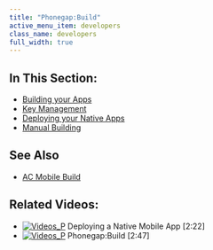 ```yaml
---
title: "Phonegap:Build"
active_menu_item: developers
class_name: developers
full_width: true
---
```



## In This Section:

 - [Building your Apps](/developers/user-guide/ac-mobile-build-phonegap/cordova/phonegapbuild/building-the-native-apps)
 - [Key Management](/developers/user-guide/ac-mobile-build-phonegap/cordova/phonegapbuild/key-management)
 - [Deploying your Native Apps](/developers/user-guide/ac-mobile-build-phonegap/cordova/phonegapbuild/deploying-your-native-apps)
 - [Manual Building](/developers/user-guide/ac-mobile-build-phonegap/cordova/phonegapbuild/manual-building)

## See Also

 - [AC Mobile Build](/developers/user-guide/ac-mobile-build-phonegap/cordova/ac-mobile-build/)

## Related Videos:

 - [![Videos\_P](/img/docs/videos_p.png)](http://www.youtube.com/v/M9hLcnKOj04?autoplay=1&hd=1&fs=1&showsearch=0&rel=0&) Deploying a Native Mobile App [2:22]
 - [![Videos\_P](/img/docs/videos_p.png)](http://www.youtube.com/v/WpVMlSerJ-Q?autoplay=1&hd=1&fs=1&showsearch=0&rel=0&) Phonegap:Build [2:47]
